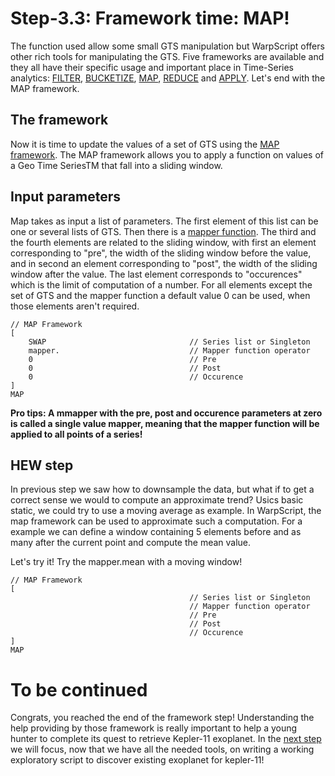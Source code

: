 # Step-3.3: Framework time: MAP!

The function used allow some small GTS manipulation but WarpScript offers other rich tools for manipulating the GTS. Five frameworks are available and they all have their specific usage and important place in Time-Series analytics: [FILTER](http://192.168.1.3:8082/reference/frameworks/framework-filter/), [BUCKETIZE](http://192.168.1.3:8082/reference/frameworks/framework-bucketize/), [MAP](http://192.168.1.3:8082/reference/frameworks/framework-map/), [REDUCE](http://192.168.1.3:8082/reference/frameworks/framework-reduce/) and [APPLY](http://192.168.1.3:8082/reference/frameworks/framework-apply/). Let's end with the MAP framework.

## The framework

Now it is time to update the values of a set of GTS using the [MAP framework](http://192.168.1.3:8082/reference/frameworks/framework-map/). The MAP framework allows you to apply a function on values of a Geo Time SeriesTM that fall into a sliding window.

## Input parameters

Map takes as input a list of parameters. The first element of this list can be one or several lists of GTS. Then there is a [mapper function](www.warp10.io/reference/reference/#framework-mappers). The third and the fourth elements are related to the sliding window, with first an element corresponding to "pre", the width of the sliding window before the value, and in second an element corresponding to "post", the width of the sliding window after the value. The last element corresponds to "occurences" which is the limit of computation of a number. For all elements except the set of GTS and the mapper function a default value 0 can be used, when those elements aren't required.

```
// MAP Framework
[
    SWAP                                // Series list or Singleton
    mapper.                             // Mapper function operator
    0                                   // Pre
    0                                   // Post
    0                                   // Occurence
]
MAP

```

**Pro tips: A mmapper with the pre, post and occurence parameters at zero is called a single value mapper, meaning that the mapper function will be applied to all points of a series!**

## HEW step

In previous step we saw how to downsample the data, but what if to get a correct sense we would to compute an approximate trend? Usics basic static, we could try to use a moving average as example. In WarpScript, the map framework can be used to approximate such a computation. For a example we can define a window containing 5 elements before and as many after the current point and compute the mean value.

Let's try it! Try the mapper.mean with a moving window!

```
// MAP Framework
[
                                        // Series list or Singleton
                                        // Mapper function operator
                                        // Pre
                                        // Post
                                        // Occurence
]
MAP

```

# To be continued

Congrats, you reached the end of the framework step! Understanding the help providing by those framework is really important to help a young hunter to complete its quest to retrieve Kepler-11 exoplanet. In the [next step](/step-4-First-Exo-Detection/4.1-Yet-another-framework-APPLY/README.md) we will focus, now that we have all the needed tools, on writing a working exploratory script to discover existing exoplanet for kepler-11!